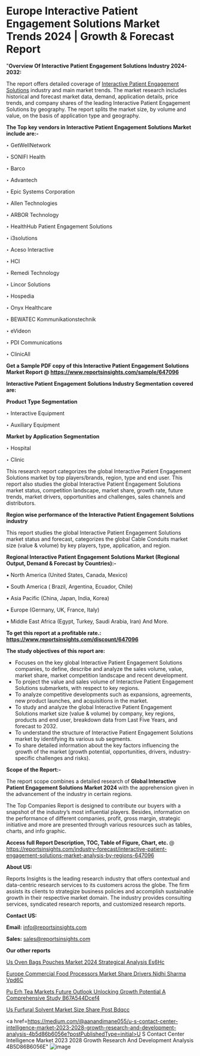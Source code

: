# Europe Interactive Patient Engagement Solutions Market Trends 2024 | Growth & Forecast Report

"<strong>Overview Of Interactive Patient Engagement Solutions Industry 2024-2032:</strong>

The report offers detailed coverage of <a href=https://www.reportsinsights.com/sample/647096>Interactive Patient Engagement Solutions</a> industry and main market trends. The market research includes historical and forecast market data, demand, application details, price trends, and company shares of the leading Interactive Patient Engagement Solutions by geography. The report splits the market size, by volume and value, on the basis of application type and geography.

<strong>The Top key vendors in Interactive Patient Engagement Solutions Market include are:- </strong>

‣ GetWellNetwork

‣ SONIFI Health

‣ Barco

‣ Advantech

‣ Epic Systems Corporation

‣ Allen Technologies

‣ ARBOR Technology

‣ HealthHub Patient Engagement Solutions

‣ i3solutions

‣ Aceso Interactive

‣ HCI

‣ Remedi Technology

‣ Lincor Solutions

‣ Hospedia

‣ Onyx Healthcare

‣ BEWATEC Kommunikationstechnik

‣ eVideon

‣ PDI Communications

‣ ClinicAll

<strong>Get a Sample PDF copy of this Interactive Patient Engagement Solutions Market Report </strong><strong>@ <a href=https://www.reportsinsights.com/sample/647096 style=color:#0000ff;>https://www.reportsinsights.com/sample/647096</a> </strong>

<strong>Interactive Patient Engagement Solutions Industry Segmentation covered are:</strong>

<strong>Product Type Segmentation</strong>

‣ Interactive Equipment

‣ Auxiliary Equipment

<strong>Market by Application Segmentation</strong>

‣ Hospital

‣ Clinic

This research report categorizes the global Interactive Patient Engagement Solutions market by top players/brands, region, type and end user. This report also studies the global Interactive Patient Engagement Solutions market status, competition landscape, market share, growth rate, future trends, market drivers, opportunities and challenges, sales channels and distributors.

<strong>Region wise performance of the Interactive Patient Engagement Solutions industry</strong><strong> </strong>

This report studies the global Interactive Patient Engagement Solutions market status and forecast, categorizes the global Cable Conduits market size (value &amp; volume) by key players, type, application, and region. 

<strong>Regional Interactive Patient Engagement Solutions Market (Regional Output, Demand &amp; Forecast by Countries):-</strong>

• North America (United States, Canada, Mexico)

• South America ( Brazil, Argentina, Ecuador, Chile)

• Asia Pacific (China, Japan, India, Korea)

• Europe (Germany, UK, France, Italy)

• Middle East Africa (Egypt, Turkey, Saudi Arabia, Iran) And More.

<strong>To get this report at a profitable rate.: <a href=https://www.reportsinsights.com/discount/647096 style=color:#0000ff;>https://www.reportsinsights.com/discount/647096</a></strong>

<strong>The study objectives of this report are:</strong>
<ul>
  <li>Focuses on the key global Interactive Patient Engagement Solutions companies, to define, describe and analyze the sales volume, value, market share, market competition landscape and recent development.</li>
  <li>To project the value and sales volume of Interactive Patient Engagement Solutions submarkets, with respect to key regions.</li>
  <li>To analyze competitive developments such as expansions, agreements, new product launches, and acquisitions in the market.</li>
  <li>To study and analyze the global Interactive Patient Engagement Solutions market size (value &amp; volume) by company, key regions, products and end user, breakdown data from Last Five Years, and forecast to 2032.</li>
  <li>To understand the structure of Interactive Patient Engagement Solutions market by identifying its various sub segments.</li>
  <li>To share detailed information about the key factors influencing the growth of the market (growth potential, opportunities, drivers, industry-specific challenges and risks).</li>
</ul>
<strong>Scope of the Report:-</strong><strong> </strong>

The report scope combines a detailed research of <strong>Global Interactive Patient Engagement Solutions Market 2024 </strong>with the apprehension given in the advancement of the industry in certain regions.

The Top Companies Report is designed to contribute our buyers with a snapshot of the industry’s most influential players. Besides, information on the performance of different companies, profit, gross margin, strategic initiative and more are presented through various resources such as tables, charts, and info graphic.

<strong>Access full Report Description, TOC, Table of Figure, Chart, etc. </strong>@   <a href=https://reportsinsights.com/industry-forecast/interactive-patient-engagement-solutions-market-analysis-by-regions-647096 style=color:#0000ff;>https://reportsinsights.com/industry-forecast/interactive-patient-engagement-solutions-market-analysis-by-regions-647096</a>

<strong>About US:</strong>

Reports Insights is the leading research industry that offers contextual and data-centric research services to its customers across the globe. The firm assists its clients to strategize business policies and accomplish sustainable growth in their respective market domain. The industry provides consulting services, syndicated research reports, and customized research reports.

<strong>Contact US:</strong>

<p class=""""><b>Email:</b> <a href=mailto:info@reportsinsights.com>info@reportsinsights.com</a></p>
<p class=""""><b>Sales:</b> <a href=mailto:sales@reportsinsights.com>sales@reportsinsights.com</a></p>

<strong>Our other reports</strong>

<a href=https://www.linkedin.com/pulse/us-oven-bags-pouches-market-2024-strategical-analysis-es6hc/>Us Oven Bags Pouches Market 2024 Strategical Analysis Es6Hc</a>

<a href=https://www.linkedin.com/pulse/europe-commercial-food-processors-market-share-drivers-nidhi-sharma-vpd6c/>Europe Commercial Food Processors Market Share Drivers Nidhi Sharma Vpd6C</a>

<a href=https://medium.com/@ruchikakadam73/pu-erh-tea-markets-future-outlook-unlocking-growth-potential-a-comprehensive-study-b67a544dcef4>Pu Erh Tea Markets Future Outlook Unlocking Growth Potential A Comprehensive Study B67A544Dcef4</a>

<a href=https://www.linkedin.com/pulse/us-furfural-solvent-market-size-share-post-bdqcc/>Us Furfural Solvent Market Size Share Post Bdqcc</a>

<a href=https://medium.com/@aanandimane055/u-s-contact-center-intelligence-market-2023-2028-growth-research-and-development-analysis-4b5d86b6056e?postPublishedType=initial>U S Contact Center Intelligence Market 2023 2028 Growth Research And Development Analysis 4B5D86B6056E</a>"
![image](https://github.com/Reportsinsights123/RIgrowth/assets/158415881/39ab3fe8-e94d-49e1-a9ae-3358d179bc63)
